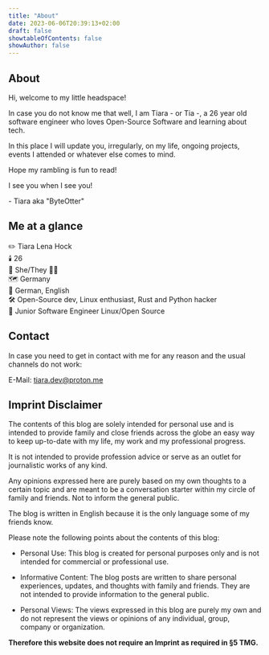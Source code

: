 ```yaml
---
title: "About"
date: 2023-06-06T20:39:13+02:00
draft: false
showtableOfContents: false
showAuthor: false
---
```

## About

Hi, welcome to my little headspace!

In case you do not know me that well, I am Tiara - or Tia -, a 26 year old software engineer who loves Open-Source Software and learning about tech.

In this place I will update you, irregularly, on my life, ongoing projects, events I attended or whatever else comes to mind.

Hope my rambling is fun to read!

I see you when I see you!

\- Tiara aka "ByteOtter"

## Me at a glance

:pencil2: Tiara Lena Hock<br>
:candle: 26<br>
:identification_card: She/They :transgender_flag:<br>
:world_map: Germany<br>
:speech_balloon: German, English<br>
:hammer_and_wrench: Open-Source dev, Linux enthusiast, Rust and Python hacker<br>
:office: Junior Software Engineer Linux/Open Source

## Contact

In case you need to get in contact with me for any reason and the usual channels do not work:

E-Mail: tiara.dev@proton.me

## Imprint Disclaimer

The contents of this blog are solely intended for personal use and is intended
to provide family and close friends across the globe an easy way to keep up-to-date
with my life, my work and my professional progress.

It is not intended to provide profession advice or serve as an outlet for journalistic works of any kind.

Any opinions expressed here are purely based on my own thoughts to a certain topic and are meant to be a conversation
starter within my circle of family and friends. Not to inform the general public.

The blog is written in English because it is the only language some of my friends know.

Please note the following points about the contents of this blog:

- Personal Use: This blog is created for personal purposes only and is not intended for commercial or professional use.

- Informative Content: The blog posts are written to share personal experiences, updates, and thoughts with family and friends. They are not intended to provide information to the general public.

- Personal Views: The views expressed in this blog are purely my own and do not represent the views or opinions of any individual, group, company or organization.

**Therefore this website does not require an Imprint as required in §5 TMG.**
